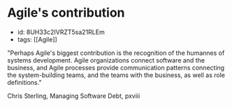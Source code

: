 # Agile's contribution
* id: 8UH33c2IVRZT5sa21RLEm
* tags: [[Agile]]

"Perhaps Agile's biggest contribution is the recognition of the humannes of systems development. Agile organizations connect software and the business, and Agile processes provide communication patterns connecting the system-building teams, and the teams with the business, as well as role definitions."

Chris Sterling, Managing Software Debt, pxviii